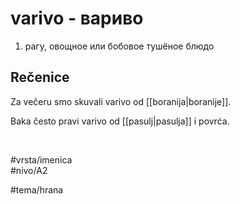 # varivo - вариво

1. рагу, овощное или бобовое тушёное блюдо  

## Rečenice

Za večeru smo skuvali varivo od [[boranija|boranije]].  

Baka često pravi varivo od [[pasulj|pasulja]] i povrća.  

<br>

#vrsta/imenica  
#nivo/A2  

#tema/hrana  
